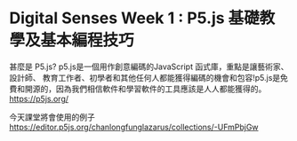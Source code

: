 # Digital Senses Week 1 : P5.js 基礎教學及基本編程技巧
甚麼是 P5.js?
p5.js是一個用作創意編碼的JavaScript 函式庫，重點是讓藝術家、設計師、 教育工作者、初學者和其他任何人都能獲得編碼的機會和包容!p5.js是免費和開源的，因為我們相信軟件和學習軟件的工具應該是人人都能獲得的。
https://p5js.org/

今天課堂將會使用的例子
https://editor.p5js.org/chanlongfunglazarus/collections/-UFmPbjGw
